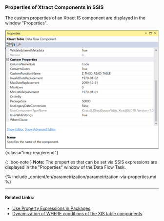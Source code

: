 ### Properties of Xtract Components in SSIS

The custom properties of an Xtract IS component are displayed in the window "Properties". 

![Properties](/img/content/xis/properties_component.png){:class="img-reagierend"}

{: .box-note }
**Note:** The properties that can be set via SSIS expressions are displayed in the "Properties" window of the Data Flow Task. 

<!---(technically: the property's *expressionType* XML-attribute is set to *notify*).
VS: und was heißt das? Muss ich das wissen? Und falls ja, wofür

![DataFlow Properties](/img/content/xis/properties_data_flow.png){:class="img-reagierend"}????-->

{% include _content/en/parametrization/parametrization-via-properties.md  %}

*****
#### Related Links:
- [Use Property Expressions in Packages](https://docs.microsoft.com/en-us/sql/integration-services/expressions/use-property-expressions-in-packages?view=sql-server-ver15)
- [Dynamization of WHERE conditions of the XIS table components](https://kb.theobald-software.com/xtract-is/Dynamization-of-WHERE-conditions-of-the-XIS-table-components).
